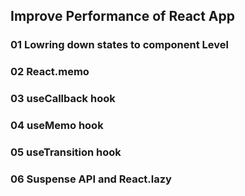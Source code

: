 ## Improve Performance of React App

### 01 Lowring down states to component Level

### 02 React.memo

### 03 useCallback hook

### 04 useMemo hook

### 05 useTransition hook

### 06 Suspense API and React.lazy